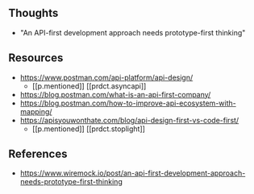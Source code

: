 
## Thoughts

- "An API-first development approach needs prototype-first thinking"

## Resources

- https://www.postman.com/api-platform/api-design/
  - [[p.mentioned]] [[prdct.asyncapi]]
- https://blog.postman.com/what-is-an-api-first-company/
- https://blog.postman.com/how-to-improve-api-ecosystem-with-mapping/
- https://apisyouwonthate.com/blog/api-design-first-vs-code-first/
  - [[p.mentioned]] [[prdct.stoplight]]

## References

- https://www.wiremock.io/post/an-api-first-development-approach-needs-prototype-first-thinking